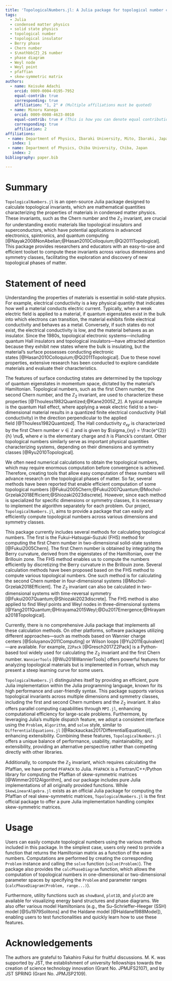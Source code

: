 ```yaml
---
title: 'TopologicalNumbers.jl: A Julia package for topological number computation'
tags:
  - Julia
  - condensed matter physics
  - solid state physics
  - topological number
  - topological insulator
  - Berry phase
  - Chern number
  - $\mathbb{Z}_2$ number
  - phase diagram
  - Weyl node
  - Weyl point
  - pfaffian
  - skew-symmetric matrix
authors:
  - name: Keisuke Adachi
    orcid: 0009-0004-0195-7952
    equal-contrib: true
    corresponding: true
    affiliation: "1, 2" # (Multiple affiliations must be quoted)
  - name: Minoru Kanega
    orcid: 0009-0008-4623-8010
    equal-contrib: true # (This is how you can denote equal contributions between multiple authors)
    corresponding: true
    affiliation: 2
affiliations:
 - name: Department of Physics, Ibaraki University, Mito, Ibaraki, Japan
   index: 1
 - name: Department of Physics, Chiba University, Chiba, Japan
   index: 2
bibliography: paper.bib

---
```



# Summary

`TopologicalNumbers.jl` is an open-source Julia package designed to calculate topological invariants, which are mathematical quantities characterizing the properties of materials in condensed matter physics. 
These invariants, such as the Chern number and the $\mathbb{Z}_2$ invariant, are crucial for understanding exotic materials like topological insulators and superconductors, which have potential applications in advanced electronics, spintronics, and quantum computing [@Nayak2008NonAbelian;@Hasan2010Colloquium;@Qi2011Topological]. 
This package provides researchers and educators with an easy-to-use and efficient toolset to compute these invariants across various dimensions and symmetry classes, facilitating the exploration and discovery of new topological phases of matter.


# Statement of need

Understanding the properties of materials is essential in solid-state physics. 
For example, electrical conductivity is a key physical quantity that indicates how well a material conducts electric current. 
Typically, when a weak electric field is applied to a material, if quantum eigenstates exist in the bulk into which electrons can transition, the material exhibits finite electrical conductivity and behaves as a metal.
Conversely, if such states do not exist, the electrical conductivity is low, and the material behaves as an insulator.
Since the 1980s, topological electronic systems—including quantum Hall insulators and topological insulators—have attracted attention because they exhibit new states where the bulk is insulating, but the material’s surface possesses conducting electronic states [@Hasan2010Colloquium;@Qi2011Topological]. 
Due to these novel properties, extensive research has been conducted to explore candidate materials and evaluate their characteristics.


The features of surface conducting states are determined by the topology of quantum eigenstates in momentum space, dictated by the material’s Hamiltonian. 
Topological numbers, such as the first Chern number, the second Chern number, and the $\mathbb{Z}_2$ invariant, are used to characterize these properties [@Thouless1982Quantized;@Kane2005Z_2]. 
A typical example is the quantum Hall effect, where applying a weak electric field to a two-dimensional material results in a quantized finite electrical conductivity (Hall conductivity) in the direction perpendicular to the applied field [@Thouless1982Quantized]. 
The Hall conductivity $\sigma_{xy}$ is characterized by the first Chern number $\nu \in \mathbb{Z}$ and is given by $\sigma_{xy} = \frac{e^{2}}{h} \nu$, where $e$ is the elementary charge and $h$ is Planck’s constant. 
Other topological numbers similarly serve as important physical quantities characterizing systems, depending on their dimensions and symmetry classes [@Ryu2010Topological].


We often need numerical calculations to obtain the topological numbers, which may require enormous computation before convergence is achieved. 
Therefore, creating tools that allow easy computation of these numbers will advance research on the topological phases of matter. 
So far, several methods have been reported that enable efficient computation of some topological numbers [@Fukui2005Chern;@Fukui2007Quantum;@Mochol-Grzelak2018Efficient;@Shiozaki2023discrete]. 
However, since each method is specialized for specific dimensions or symmetry classes, it is necessary to implement the algorithm separately for each problem. 
Our project, `TopologicalNumbers.jl`, aims to provide a package that can easily and efficiently compute topological numbers across various dimensions and symmetry classes.


This package currently includes several methods for calculating topological numbers. 
The first is the Fukui–Hatsugai–Suzuki (FHS) method for computing the first Chern number in two-dimensional solid-state systems [@Fukui2005Chern]. 
The first Chern number is obtained by integrating the Berry curvature, derived from the eigenstates of the Hamiltonian, over the Brillouin zone. 
The FHS method enables us to compute the numbers efficiently by discretizing the Berry curvature in the Brillouin zone. 
Several calculation methods have been proposed based on the FHS method to compute various topological numbers.
One such method is for calculating the second Chern number in four-dimensional systems [@Mochol-Grzelak2018Efficient]. 
The $\mathbb{Z}_2$ invariant can also be calculated in two-dimensional systems with time-reversal symmetry [@Fukui2007Quantum;@Shiozaki2023discrete]. 
The FHS method is also applied to find Weyl points and Weyl nodes in three-dimensional systems [@Yang2011Quantum;@Hirayama2015Weyl;@Du2017Emergence;@Hirayama2018Topological].


Currently, there is no comprehensive Julia package that implements all these calculation methods. 
On other platforms, software packages utilizing different approaches—such as methods based on Wannier charge centers [@Soluyanov2011Computing] or Wilson loops [@Yu2011Equivalent]—are available. 
For example, `Z2Pack` [@Gresch2017Z2Pack] is a Python-based tool widely used for calculating the $\mathbb{Z}_2$ invariant and the first Chern number. 
`WannierTools` [@Wu2018WannierTools] offers powerful features for analyzing topological materials but is implemented in Fortran, which may present a steep learning curve for some users.


`TopologicalNumbers.jl` distinguishes itself by providing an efficient, pure Julia implementation within the Julia programming language, known for its high performance and user-friendly syntax. 
This package supports various topological invariants across multiple dimensions and symmetry classes, including the first and second Chern numbers and the $\mathbb{Z}_2$ invariant. 
It also offers parallel computing capabilities through `MPI.jl`, enhancing computational efficiency for large-scale problems. 
Furthermore, by leveraging Julia’s multiple dispatch feature, we adopt a consistent interface using the `Problem`, `Algorithm`, and `solve` style, similar to `DifferentialEquations.jl` [@Rackauckas2017DifferentialEquationsjl], enhancing extensibility. 
Combining these features, `TopologicalNumbers.jl` offers a unique balance of performance, usability, maintainability, and extensibility, providing an alternative perspective rather than competing directly with other libraries.


Additionally, to compute the $\mathbb{Z}_2$ invariant, which requires calculating the Pfaffian, we have ported `PFAPACK` to Julia. 
`PFAPACK` is a Fortran/C++/Python library for computing the Pfaffian of skew-symmetric matrices [@Wimmer2012Algorithm], and our package includes pure Julia implementations of all originally provided functions. 
While `SkewLinearAlgebra.jl` exists as an official Julia package for computing the Pfaffian of real skew-symmetric matrices, `TopologicalNumbers.jl` is the first official package to offer a pure Julia implementation handling complex skew-symmetric matrices. 


# Usage

Users can easily compute topological numbers using the various methods included in this package.
In the simplest case, users only need to provide a function that returns the Hamiltonian matrix as a function of the wave numbers. 
Computations are performed by creating the corresponding `Problem` instance and calling the `solve` function (`solve(Problem)`). 
The package also provides the `calcPhaseDiagram` function, which allows the computation of topological numbers in one-dimensional or two-dimensional parameter spaces by specifying the `Problem` and parameter ranges (`calcPhaseDiagram(Problem, range...)`).


Furthermore, utility functions such as `showBand`, `plot1D`, and `plot2D` are available for visualizing energy band structures and phase diagrams. 
We also offer various model Hamiltonians (e.g., the Su–Schrieffer–Heeger (SSH) model [@Su1979Solitons] and the Haldane model [@Haldane1988Model]), enabling users to test functionalities and quickly learn how to use these features.


# Acknowledgements
The authors are grateful to Takahiro Fukui for fruitful discussions. 
M. K. was supported by JST, the establishment of university fellowships towards the creation of science technology innovation (Grant No. JPMJFS2107), and by JST SPRING (Grant No. JPMJSP2109).